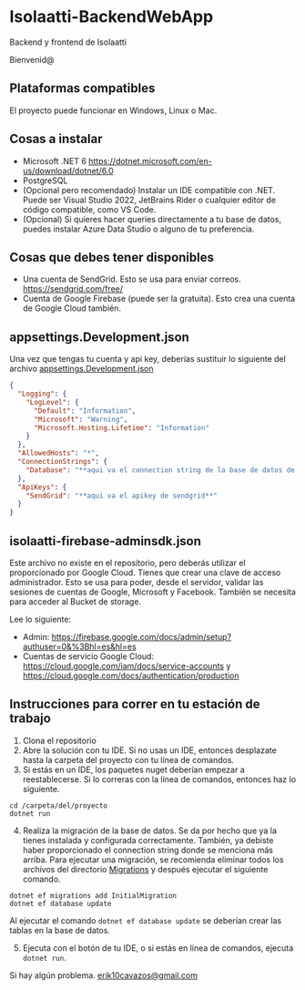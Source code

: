 # Isolaatti-BackendWebApp
Backend y frontend de Isolaatti

Bienvenid@

## Plataformas compatibles
El proyecto puede funcionar en Windows, Linux o Mac.

## Cosas a instalar
* Microsoft .NET 6 https://dotnet.microsoft.com/en-us/download/dotnet/6.0
* PostgreSQL
* (Opcional pero recomendado) Instalar un IDE compatible con .NET. Puede ser Visual Studio 2022, JetBrains Rider o
  cualquier editor de código compatible, como VS Code.
* (Opcional) Si quieres hacer queries directamente a tu base de datos, puedes instalar Azure Data Studio o alguno de tu preferencia.

## Cosas que debes tener disponibles
* Una cuenta de SendGrid. Esto se usa para enviar correos. https://sendgrid.com/free/
* Cuenta de Google Firebase (puede ser la gratuita). Esto crea una cuenta de Google Cloud también.

## appsettings.Development.json
Una vez que tengas tu cuenta y api key, deberías sustituir lo siguiente del 
archivo [appsettings.Development.json](appsettings.Development.json)
```json
{
  "Logging": {
    "LogLevel": {
      "Default": "Information",
      "Microsoft": "Warning",
      "Microsoft.Hosting.Lifetime": "Information"
    }
  },
  "AllowedHosts": "*",
  "ConnectionStrings": {
    "Database": "**aqui va el connection string de la base de datos de desarrollo"
  },
  "ApiKeys": {
    "SendGrid": "**aqui va el apikey de sendgrid**"
  }
}
```

## isolaatti-firebase-adminsdk.json
Este archivo no existe en el repositorio, pero deberás utilizar el proporcionado por Google Cloud. 
Tienes que crear una clave de acceso administrador. Esto se usa para poder, desde el servidor, validar las sesiones de cuentas
de Google, Microsoft y Facebook. También se necesita para acceder al Bucket de storage.

Lee lo siguiente:
* Admin: https://firebase.google.com/docs/admin/setup?authuser=0&%3Bhl=es&hl=es
* Cuentas de servicio Google Cloud: https://cloud.google.com/iam/docs/service-accounts y https://cloud.google.com/docs/authentication/production
## Instrucciones para correr en tu estación de trabajo
1. Clona el repositorio
2. Abre la solución con tu IDE. Si no usas un IDE, entonces desplazate hasta la carpeta del proyecto con tu línea de comandos.
3. Si estás en un IDE, los paquetes nuget deberían empezar a reestablecerse. Si lo correras con la línea de comandos, entonces haz lo siguiente.
```
cd /carpeta/del/proyecto
dotnet run
```

4. Realiza la migración de la base de datos. Se da por hecho que ya la tienes instalada y configurada correctamente. También, ya debiste haber 
proporcionado el connection string donde se menciona más arriba. Para ejecutar una migración, se recomienda eliminar todos los archivos del 
directorio [Migrations](/Migrations) y después ejecutar el siguiente comando.
```
dotnet ef migrations add InitialMigration
dotnet ef database update
```
Al ejecutar el comando `dotnet ef database update` se deberían crear las tablas en la base de datos.

5. Ejecuta con el botón de tu IDE, o si estás en linea de comandos, ejecuta `dotnet run`.

Si hay algún problema. erik10cavazos@gmail.com
